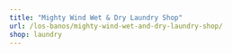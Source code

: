 ```yaml
---
title: "Mighty Wind Wet & Dry Laundry Shop"
url: /los-banos/mighty-wind-wet-and-dry-laundry-shop/
shop: laundry
---
```


